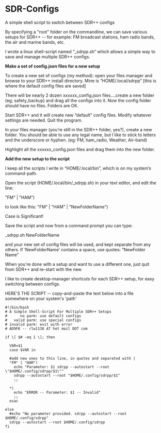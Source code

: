 # SDR-Configs
A simple shell script to switch between SDR++ configs


By specifying a "root" folder on the commandline, we can save various setups for SDR++ -- for example: FM broadcast stations, ham radio bands, the air and marine bands, etc.

I wrote a linux shell-script named “_sdrpp.sh” which allows a simple way to save and manage multiple SDR++ configs. 

**Make a set of config.json files for a new setup**

To create a new set of configs (my method): open your files manager and browse to your SDR++ install directory. Mine is “HOME/.local/sdrpp” [this is where the default config files are saved]

There will be nearly 2 dozen xxxxxx_config.json files....create a new folder (eg; safety_backup) and drag all the configs into it. Now the config folder should have no files. Folders are OK.

Start SDR++ and it will create new “default” config files. Modify whatever settings are needed. Quit the program.

In your files manager (you’re still in the SDR++ folder, yes?), create a new folder. You should be able to use any legal name, but I like to stick to letters and the underscore or hyphen.  (eg: FM, ham_radio, Weather, Air-band)

Highlight all the xxxxxx_config.json files and drag them into the new folder.

**Add the new setup to the script**

I keep all the scripts I write in “HOME/.local/bin”, which is on my system’s command-path.

Open the script (HOME/.local/bin/_sdrpp.sh) in your text editor, and edit the line:  

"FM" | "HAM")  

to look like this: "FM" | "HAM" | "NewFolderName")

Case is Significant!

Save the script and now from a command prompt you can type: 

_sdrpp.sh NewFolderName

and your new set of config files will be used, and kept separate from any others. If ‘NewFolderName’ contains a space, use quotes: “NewFolder Name”

When you're done with a setup and want to use a different one, just quit from SDR++ and re-start with the new.

I like to create desktop-manager shortcuts for each SDR++ setup, for easy switching between configs.

HERE'S THE SCRIPT -- copy-and-paste the text below into a file somewhere on your system's 'path'

```
#!/bin/bash  
# A Simple Shell-Script For Multiple SDR++ Setups
#      no parm: use default configs
#   valid parm: use special configs
# invalid parm: exit with error
# AD9FK -- rlw1138 AT hot mail DOT com

if \[ $# -eq 1 \]; then  
  
  VAR=$1
  case $VAR in

  #add new ones to this line, in quotes and separated with |
  "FM" | "HAM")
    echo "Parameter: $1 sdrpp --autostart --root \"$HOME/.config/sdrpp/$1\""
    sdrpp --autostart --root "$HOME/.config/sdrpp/$1"
    ;;

  *)
    echo "ERROR -- Parameter: $1 -- Invalid"
    ;;
  esac

else  
  #echo "No parameter provided. sdrpp --autostart --root $HOME/.config/sdrpp"
  sdrpp --autostart --root $HOME/.config/sdrpp
fi

```
